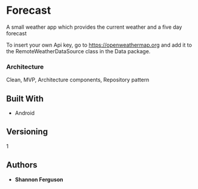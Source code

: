 # Forecast
A small weather app which provides the current weather and a five day forecast

To insert your own Api key, go to  https://openweathermap.org and add it to the RemoteWeatherDataSource class in the Data package.

### Architecture

Clean,
MVP,
Architecture components,
Repository pattern


## Built With

* Android

## Versioning

1

## Authors

* **Shannon Ferguson**  



